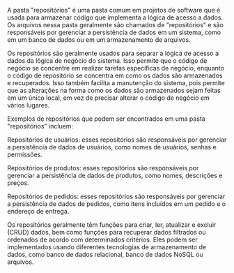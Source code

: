 A pasta "repositórios" é uma pasta comum em projetos de software que é usada para armazenar código que implementa a lógica de acesso a dados. Os arquivos nessa pasta geralmente são chamados de "repositórios" e são responsáveis por gerenciar a persistência de dados em um sistema, como em um banco de dados ou em um armazenamento de arquivos.

Os repositórios são geralmente usados ​​para separar a lógica de acesso a dados da lógica de negócio do sistema. Isso permite que o código de negócio se concentre em realizar tarefas específicas de negócio, enquanto o código de repositório se concentra em como os dados são armazenados e recuperados. Isso também facilita a manutenção do sistema, pois permite que as alterações na forma como os dados são armazenados sejam feitas em um único local, em vez de precisar alterar o código de negócio em vários lugares.

Exemplos de repositórios que podem ser encontrados em uma pasta "repositórios" incluem:

Repositórios de usuários: esses repositórios são responsáveis por gerenciar a persistência de dados de usuários, como nomes de usuários, senhas e permissões.

Repositórios de produtos: esses repositórios são responsáveis por gerenciar a persistência de dados de produtos, como nomes, descrições e preços.

Repositórios de pedidos: esses repositórios são responsáveis por gerenciar a persistência de dados de pedidos, como itens incluídos em um pedido e o endereço de entrega.

Os repositórios geralmente têm funções para criar, ler, atualizar e excluir (CRUD) dados, bem como funções para recuperar dados filtrados ou ordenados de acordo com determinados critérios. Eles podem ser implementados usando diferentes tecnologias de armazenamento de dados, como banco de dados relacional, banco de dados NoSQL ou arquivos.